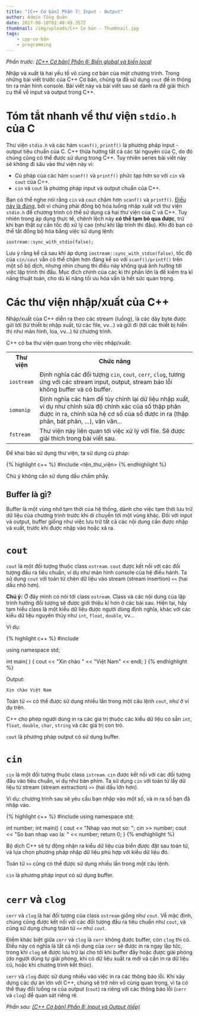 ```yaml
---
title: "[C++ Cơ bản] Phần 7: Input - Output"
author: Admin Tổng Quản
date: 2017-08-10T02:48:49.357Z
thumbnail: /img/uploads/C++ Cơ bản - Thumbnail.jpg
tags:
    - cpp-cơ-bản
    - programming
---
```


_Phần trước: [\[C++ Cơ bản\] Phần 6: Biến global và biến local](http://cowboycoder.vercel.app/article/c-co-ban-phan-6-bien-global-va-bien-local)_

Nhập và xuất là hai yếu tố vô cùng cơ bản của một chương trình. Trong những bài viết trước của C++ Cơ bản, chúng ta đã sử dụng `cout` để in thông tin ra màn hình console. Bài viết này và bài viết sau sẽ dành ra để giải thích cụ thể về input và output trong C++.

# Tóm tắt nhanh về thư viện `stdio.h` của C

Thư viện `stdio.h` và các hàm `scanf()`, `printf()` là phương pháp input - output tiêu chuẩn của C. C++ thừa hưởng tất cả các tài nguyên của C, do đó chúng cũng có thể được sử dụng trong C++. Tuy nhiên series bài viết này sẽ không đi sâu vào thư viện này vì:

-   Cú pháp của các hàm `scanf()` và `printf()` phức tạp hơn so với `cin` và `cout` của C++.
-   `cin` và `cout` là phương pháp input và output chuẩn của C++.

Bạn có thể nghe nói rằng `cin` và `cout` chậm hơn `scanf()` và `printf()`. [Điều này là đúng](http://codeforces.com/blog/entry/5217), bởi vì chúng phải đồng bộ hóa luồng nhập xuất với thư viện `stdio.h` để chương trình có thể sử dụng cả hai thư viện của C và C++. Tuy nhiên trong áp dụng thực tế, chênh lệch này **có thể tạm bỏ qua được**, trừ khi bạn thật sự cần tốc độ xử lý cao (như khi lập trình thi đấu). Khi đó bạn có thể tắt đồng bộ hóa bằng việc sử dụng lệnh:

```
iostream::sync_with_stdio(false);
```

Lưu ý rằng kể cả sau khi áp dụng `iostream::sync_with_stdio(false)`, tốc độ của `cin/cout` vẫn có thể chậm hơn đáng kể so với `scanf()/printf()` trên một số bộ dịch, nhưng nhìn chung thì điều này không quá ảnh hưởng tới việc lập trình thi đấu. Mục đích chính của các kì thi phần lớn là để kiểm tra kĩ năng thuật toán, cho dù kĩ năng tối ưu hóa vẫn là hết sức quan trọng.

# Các thư viện nhập/xuất của C++

Nhập/xuất của C++ diễn ra theo các stream (luồng), là các dãy byte được gửi tới (từ thiết bị nhập xuất, từ các file, vv…) và gửi đi (tới các thiết bị hiển thị như màn hình, loa, vv…) từ chương trình.

C++ có ba thư viện quan trọng cho việc nhập/xuất:

<table class="table table-striped table-bordered">
    <tr>
        <th>Thư viện</th>
        <th>Chức năng</th>
    </tr>
    <tr>
        <td><code class="highlighted-rouge">iostream</code></td>
        <td>Định nghĩa các đối tượng <code class="highlighted-rouge">cin</code>, <code class="highlighted-rouge">cout</code>, <code class="highlighted-rouge">cerr</code>, <code class="highlighted-rouge">clog</code>, tương ứng với các stream input, output, stream báo lỗi không buffer và có buffer.</td>
    </tr>
    <tr>
        <td><code class="highlighted-rouge">iomanip</code></td>
        <td>Định nghĩa các hàm để tùy chỉnh lại dữ liệu nhập xuất, ví dụ như chỉnh sửa độ chính xác của số thập phân được in ra, chỉnh sửa hệ cơ số của số được in ra (thập phân, bát phân, …), vân vân…</td>
    </tr>
    <tr>
        <td><code class="highlighted-rouge">fstream</code></td>
        <td>Thư viện này liên quan tới việc xử lý với file. Sẽ được giải thích trong bài viết sau.</td>
    </tr>
</table>

Để khai báo sử dụng thư viện, ta sử dụng cú pháp:

{% highlight c++ %}
#include <tên_thư_viện>
{% endhighlight %}

Chú ý không cần sử dụng dấu chấm phẩy.

## Buffer là gì?

Buffer là một vùng nhớ tạm thời của hệ thống, dành cho việc tạm thời lưu trữ dữ liệu của chương trình trước khi di chuyển tới một vùng khác. Đối với input và output, buffer giống như việc lưu trữ tất cả các nội dung cần được nhập và xuất, trước khi được nhập vào hoặc xả ra.

# `cout`

`cout` là một đối tượng thuộc class `ostream`. `cout` được kết nối với các đối tượng đầu ra tiêu chuẩn, ví dụ như màn hình console của hệ điều hành. Ta sử dụng `cout` với toán tử chèn dữ liệu vào stream (stream insertion) `<<` (hai dấu nhỏ hơn).

**Chú ý:** Ở đây mình có nói tới class `ostream`. Class và các nội dung của lập trình hướng đối tượng sẽ được giới thiệu kĩ hơn ở các bài sau. Hiện tại, hãy tạm hiểu class là một kiểu dữ liệu được người dùng định nghĩa, khác với các kiểu dữ liệu nguyên thủy như `int`, `float`, `double`, vv...

Ví dụ:

{% highlight c++ %}
#include <iostream>

using namespace std;

int main( ) {
cout << "Xin chào " << "Việt Nam" << endl;
}
{% endhighlight %}

Output:

```
Xin chào Việt Nam
```

Toán tử `<<` có thể được sử dụng nhiều lần trong một câu lệnh `cout`, như ở ví dụ trên.

C++ cho phép người dùng in ra các giá trị thuộc các kiểu dữ liệu có sẵn `int`, `float`, `double`, `char`, `string` và các giá trị con trỏ.

`cout` là phương pháp output có sử dụng buffer.

# `cin`

`cin` là một đối tượng thuộc class `istream`. `cin` được kết nối với các đối tượng đầu vào tiêu chuẩn, ví dụ như bàn phím. Ta sử dụng `cin` với toán tử lấy dữ liệu từ stream (stream extraction) `>>` (hai dấu lớn hơn).

Ví dụ: chương trình sau sẽ yêu cầu bạn nhập vào một số, và in ra số bạn đã nhập vào.

{% highlight c++ %}
#include <iostream>
using namespace std;

int number;
int main()
{
cout << "Nhap vao mot so: ";
cin >> number;
cout << "So ban nhap vao la: " << number;
return 0;
}
{% endhighlight %}

Bộ dịch C++ sẽ tự động nhận ra kiểu dữ liệu của biến được đặt sau toán tử, và lựa chọn phương pháp nhập dữ liệu phù hợp với kiểu dữ liệu đó.

Toán tử `>>` cũng có thể được sử dụng nhiều lần trong một câu lệnh.

`cin` là phương pháp input có sử dụng buffer.

# `cerr` và `clog`

`cerr` và `clog` là hai đối tượng của class `ostream` giống như `cout`. Về mặc định, chúng cũng được kết nối với các đối tượng đầu ra tiêu chuẩn như `cout`, và cũng sử dụng chung toán tử `<<` như `cout`.

Điểm khác biệt giữa `cerr` và `clog` là `cerr` không được buffer, còn `clog` thì có. Điều này có nghĩa là tất cả nội dung của `cerr` sẽ được in ra ngay lập tức, trong khi `clog` sẽ được lưu trữ lại cho tới khi buffer đầy hoặc được giải phóng (do người dùng tự giải phóng, khi có dữ liệu xuất ra mới và cần in ra dữ liệu cũ, hoặc khi chương trình kết thúc).

`cerr` và `clog` được sử dụng nhiều vào việc in ra các thông báo lỗi. Khi xây dựng các dự án lớn với C++, chúng sẽ trở nên vô cùng quan trọng, vì ta có thể thay đổi luồng ra của output (`cout`) ra riêng với các thông báo lỗi (`cerr` và `clog`) để quan sát riêng rẽ.

_Phần sau: [\[C++ Cơ bản\] Phần 8: Input và Output \(tiếp\)](http://cowboycoder.vercel.app/article/c-co-ban-phan-8-input-va-output-tiep)_
